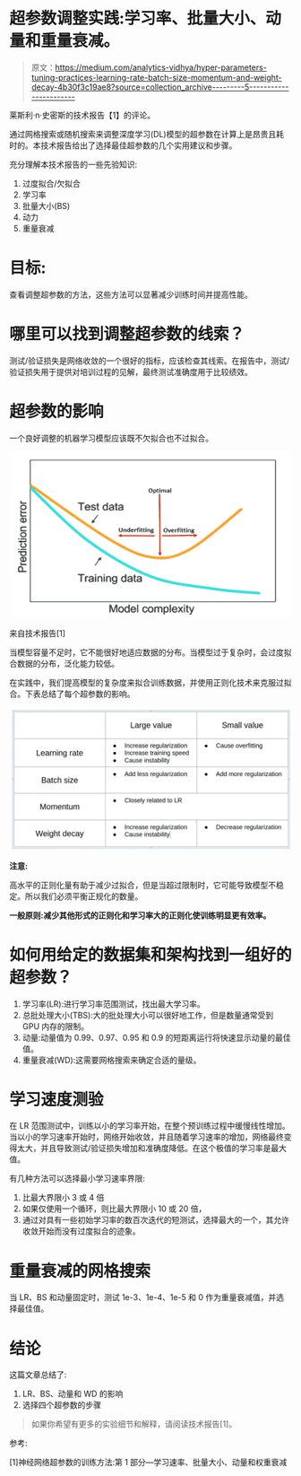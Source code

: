# 超参数调整实践:学习率、批量大小、动量和重量衰减。

> 原文：<https://medium.com/analytics-vidhya/hyper-parameters-tuning-practices-learning-rate-batch-size-momentum-and-weight-decay-4b30f3c19ae8?source=collection_archive---------5----------------------->

莱斯利·n·史密斯的技术报告【1】的评论。

通过网格搜索或随机搜索来调整深度学习(DL)模型的超参数在计算上是昂贵且耗时的。本技术报告给出了选择最佳超参数的几个实用建议和步骤。

充分理解本技术报告的一些先验知识:

1.  过度拟合/欠拟合
2.  学习率
3.  批量大小(BS)
4.  动力
5.  重量衰减

# 目标:

查看调整超参数的方法，这些方法可以显著减少训练时间并提高性能。

# 哪里可以找到调整超参数的线索？

测试/验证损失是网络收敛的一个很好的指标，应该检查其线索。在报告中，测试/验证损失用于提供对培训过程的见解，最终测试准确度用于比较绩效。

# 超参数的影响

一个良好调整的机器学习模型应该既不欠拟合也不过拟合。

![](img/3cd28e51ac903ad038740270c03352d1.png)

来自技术报告[1]

当模型容量不足时，它不能很好地适应数据的分布。当模型过于复杂时，会过度拟合数据的分布，泛化能力较低。

在实践中，我们提高模型的复杂度来拟合训练数据，并使用正则化技术来克服过拟合。下表总结了每个超参数的影响。

![](img/6d0d173a186ad4720fcba24fccc689c5.png)

**注意:**

高水平的正则化量有助于减少过拟合，但是当超过限制时，它可能导致模型不稳定。所以我们必须平衡正规化的数量。

**一般原则:减少其他形式的正则化和学习率大的正则化使训练明显更有效率。**

# 如何用给定的数据集和架构找到一组好的超参数？

1.  学习率(LR):进行学习率范围测试，找出最大学习率。
2.  总批处理大小(TBS):大的批处理大小可以很好地工作，但是数量通常受到 GPU 内存的限制。
3.  动量:动量值为 0.99、0.97、0.95 和 0.9 的短距离运行将快速显示动量的最佳值。
4.  重量衰减(WD):这需要网格搜索来确定合适的量级。

# 学习速度测验

在 LR 范围测试中，训练以小的学习率开始，在整个预训练过程中缓慢线性增加。当以小的学习速率开始时，网络开始收敛，并且随着学习速率的增加，网络最终变得太大，并且导致测试/验证损失增加和准确度降低。在这个极值的学习率是最大值。

有几种方法可以选择最小学习速率界限:

1.  比最大界限小 3 或 4 倍
2.  如果仅使用一个循环，则比最大界限小 10 或 20 倍，
3.  通过对具有一些初始学习率的数百次迭代的短测试，选择最大的一个，其允许收敛开始而没有过度拟合的迹象。

# 重量衰减的网格搜索

当 LR、BS 和动量固定时，测试 1e-3、1e-4、1e-5 和 0 作为重量衰减值，并选择最佳值。

# 结论

这篇文章总结了:

1.  LR、BS、动量和 WD 的影响
2.  选择四个超参数的步骤

> 如果你希望有更多的实验细节和解释，请阅读技术报告[1]。

参考:

[1]神经网络超参数的训练方法:第 1 部分—学习速率、批量大小、动量和权重衰减